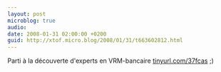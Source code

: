 ```yaml
---
layout: post
microblog: true
audio: 
date: 2008-01-31 02:00:00 +0200
guid: http://xtof.micro.blog/2008/01/31/t663602812.html
---
```

Parti à la découverte d'experts en VRM-bancaire  [tinyurl.com/37fcas](http://tinyurl.com/37fcas) ;)
